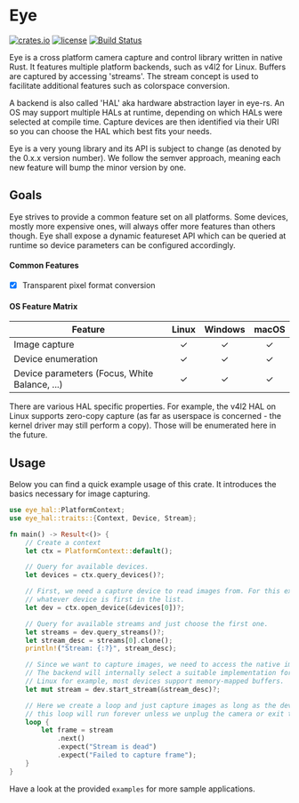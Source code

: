 # Eye

[![crates.io](https://img.shields.io/crates/v/eye.svg?style=for-the-badge)](https://crates.io/crates/eye)
[![license](https://img.shields.io/github/license/raymanfx/eye-rs?style=for-the-badge)](https://github.com/raymanfx/eye-rs/blob/master/LICENSE.txt)
[![Build Status](https://img.shields.io/github/workflow/status/raymanfx/eye-rs/CI?style=for-the-badge&logo=github)](https://github.com/raymanfx/eye-rs/actions?query=workflow%3ACI)

Eye is a cross platform camera capture and control library written in native Rust.
It features multiple platform backends, such as v4l2 for Linux. Buffers are captured by accessing
'streams'. The stream concept is used to facilitate additional features such as colorspace
conversion.

A backend is also called 'HAL' aka hardware abstraction layer in eye-rs. An OS may support multiple HALs at runtime, depending on which HALs were selected at compile time. Capture devices are then identified via their URI so you can choose the HAL which best fits your needs.

Eye is a very young library and its API is subject to change (as denoted by the 0.x.x version
number). We follow the semver approach, meaning each new feature will bump the minor version by one.

## Goals

Eye strives to provide a common feature set on all platforms. Some devices, mostly more expensive
ones, will always offer more features than others though. Eye shall expose a dynamic featureset API
which can be queried at runtime so device parameters can be configured accordingly.

#### Common Features

 * [x] Transparent pixel format conversion

#### OS Feature Matrix

| Feature                                       | Linux     | Windows   | macOS     |
| --------------------------------------------- |:---------:|:---------:|:---------:|
| Image capture                                 | &check;   | &check;   | &check;   |
| Device enumeration                            | &check;   | &check;   | &check;   |
| Device parameters (Focus, White Balance, ...) | &check;   | &check;   | &check;   |

There are various HAL specific properties. For example, the v4l2 HAL on Linux supports zero-copy capture (as far as userspace is concerned - the kernel driver may still perform a copy). Those will be enumerated here in the future.

## Usage
Below you can find a quick example usage of this crate. It introduces the basics necessary for image capturing.

```rust
use eye_hal::PlatformContext;
use eye_hal::traits::{Context, Device, Stream};

fn main() -> Result<()> {
    // Create a context
    let ctx = PlatformContext::default();

    // Query for available devices.
    let devices = ctx.query_devices()?;

    // First, we need a capture device to read images from. For this example, let's just choose
    // whatever device is first in the list.
    let dev = ctx.open_device(&devices[0])?;

    // Query for available streams and just choose the first one.
    let streams = dev.query_streams()?;
    let stream_desc = streams[0].clone();
    println!("Stream: {:?}", stream_desc);

    // Since we want to capture images, we need to access the native image stream of the device.
    // The backend will internally select a suitable implementation for the platform stream. On
    // Linux for example, most devices support memory-mapped buffers.
    let mut stream = dev.start_stream(&stream_desc)?;

    // Here we create a loop and just capture images as long as the device produces them. Normally,
    // this loop will run forever unless we unplug the camera or exit the program.
    loop {
        let frame = stream
            .next()
            .expect("Stream is dead")
            .expect("Failed to capture frame");
    }
}
```

Have a look at the provided `examples` for more sample applications.
